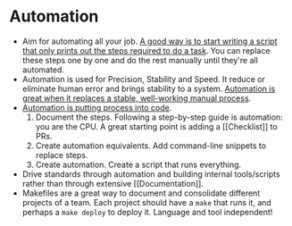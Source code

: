 # Automation

- Aim for automating all your job. [A good way is to start writing a script that only prints out the steps required to do a task](https://blog.danslimmon.com/2019/07/15/do-nothing-scripting-the-key-to-gradual-automation/). You can replace these steps one by one and do the rest manually until they're all automated.
- Automation is used for Precision, Stability and Speed. It reduce or eliminate human error and brings stability to a system. [Automation is great when it replaces a stable, well-working manual process](https://news.ycombinator.com/item?id=30230367).
- [Automation is putting process into code](https://queue.acm.org/detail.cfm?id=3197520).
  1. Document the steps. Following a step-by-step guide is automation: you are the CPU. A great starting point is adding a [[Checklist]] to PRs.
  1. Create automation equivalents. Add command-line snippets to replace steps.
  1. Create automation. Create a script that runs everything.
- Drive standards through automation and building internal tools/scripts rather than through extensive [[Documentation]].
- Makefiles are a great way to document and consolidate different projects of a team. Each project should have a `make` that runs it, and perhaps a `make deploy` to deploy it. Language and tool independent!
